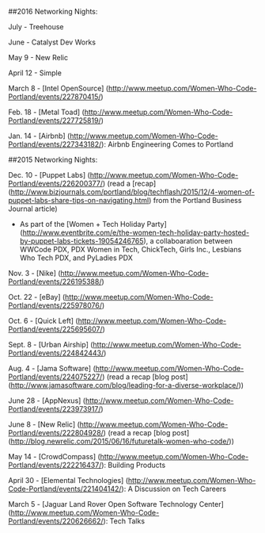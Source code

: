 ##2016 Networking Nights:

July - Treehouse

June - Catalyst Dev Works

May 9 - New Relic

April 12 - Simple

March 8 - [Intel OpenSource] (http://www.meetup.com/Women-Who-Code-Portland/events/227870415/)

Feb. 18 - [Metal Toad] (http://www.meetup.com/Women-Who-Code-Portland/events/227725819/)

Jan. 14 - [Airbnb] (http://www.meetup.com/Women-Who-Code-Portland/events/227343182/): Airbnb Engineering Comes to Portland

##2015 Networking Nights:

Dec. 10 - [Puppet Labs] (http://www.meetup.com/Women-Who-Code-Portland/events/226200377/) (read a [recap] (http://www.bizjournals.com/portland/blog/techflash/2015/12/4-women-of-puppet-labs-share-tips-on-navigating.html) from the Portland Business Journal article)
* As part of the [Women + Tech Holiday Party] (http://www.eventbrite.com/e/the-women-tech-holiday-party-hosted-by-puppet-labs-tickets-19054246765), a collaboaration between WWCode PDX, PDX Women in Tech, ChickTech, Girls Inc., Lesbians Who Tech PDX, and PyLadies PDX

Nov. 3 - [Nike] (http://www.meetup.com/Women-Who-Code-Portland/events/226195388/)

Oct. 22 - [eBay] (http://www.meetup.com/Women-Who-Code-Portland/events/225978076/)

Oct. 6 - [Quick Left] (http://www.meetup.com/Women-Who-Code-Portland/events/225695607/)

Sept. 8 - [Urban Airship] (http://www.meetup.com/Women-Who-Code-Portland/events/224842443/)

Aug. 4 - [Jama Software] (http://www.meetup.com/Women-Who-Code-Portland/events/224075227/) (read a recap [blog post] (http://www.jamasoftware.com/blog/leading-for-a-diverse-workplace/))

June 28 - [AppNexus] (http://www.meetup.com/Women-Who-Code-Portland/events/223973917/)

June 8 - [New Relic] (http://www.meetup.com/Women-Who-Code-Portland/events/222804928/) (read a recap [blog post] (http://blog.newrelic.com/2015/06/16/futuretalk-women-who-code/))

May 14 - [CrowdCompass] (http://www.meetup.com/Women-Who-Code-Portland/events/222216437/): Building Products

April 30 - [Elemental Technologies] (http://www.meetup.com/Women-Who-Code-Portland/events/221404142/): A Discussion on Tech Careers

March 5 - [Jaguar Land Rover Open Software Technology Center] (http://www.meetup.com/Women-Who-Code-Portland/events/220626662/): Tech Talks
